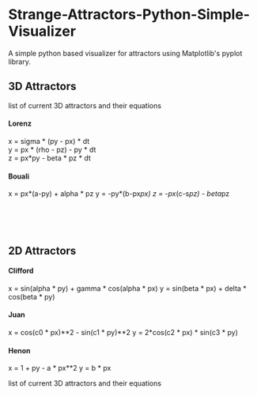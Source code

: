 # Strange-Attractors-Python-Simple-Visualizer


A simple python based visualizer for attractors using Matplotlib's pyplot library.

## 3D Attractors

list of current 3D attractors and their equations

#### Lorenz 

x = sigma * (py - px) * dt <br>
y = px * (rho - pz) - py * dt <br>
z = px*py - beta * pz * dt <br>

#### Bouali

x = px*(a-py) + alpha * pz
y = -py*(b-px*px)
z = -px*(c-s*pz) - beta*pz

<br><br><br>

## 2D Attractors

#### Clifford
x = sin(alpha * py) + gamma * cos(alpha * px)
y = sin(beta * px) + delta * cos(beta * py)


#### Juan
x = cos(c0 * px)**2 - sin(c1 * py)**2
y = 2*cos(c2 * px) * sin(c3 * py)

#### Henon
x = 1 + py - a * px**2
y = b * px

list of current 3D attractors and their equations

